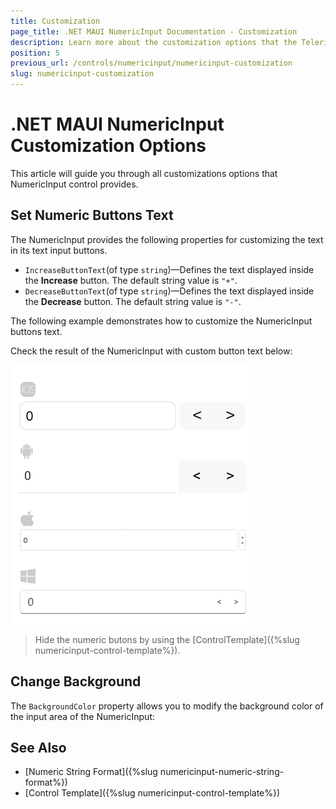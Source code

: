 ```yaml
---
title: Customization
page_title: .NET MAUI NumericInput Documentation - Customization
description: Learn more about the customization options that the Telerik UI for .NET MAUI NumericInput control provides.
position: 5
previous_url: /controls/numericinput/numericinput-customization
slug: numericinput-customization
---
```


# .NET MAUI NumericInput Customization Options

This article will guide you through all customizations options that NumericInput control provides.

## Set Numeric Buttons Text

The NumericInput provides the following properties for customizing the text in its text input buttons.

* `IncreaseButtonText`(of type `string`)&mdash;Defines the text displayed inside the **Increase** button. The default string value is `"+"`.
* `DecreaseButtonText`(of type `string`)&mdash;Defines the text displayed inside the **Decrease** button. The default string value is `"-"`.

The following example demonstrates how to customize the NumericInput buttons text.

<snippet id='numericinput-features-btntext' />

Check the result of the NumericInput with custom button text below:

![.NET MAUI NumericInput Button Text Customization](images/numericinput-buttons-customization.png "NumericInput Button Text Customization")

> Hide the numeric butons by using the [ControlTemplate]({%slug numericinput-control-template%}).

## Change Background

The `BackgroundColor` property allows you to modify the background color of the input area of the NumericInput:

<snippet id='numericinput-features-background' />

## See Also

- [Numeric String Format]({%slug numericinput-numeric-string-format%})
- [Control Template]({%slug numericinput-control-template%})